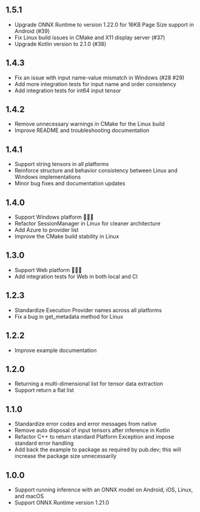 ## 1.5.1
* Upgrade ONNX Runtime to version 1.22.0 for 16KB Page Size support in Android (#39)
* Fix Linux build issues in CMake and X11 display server (#37)
* Upgrade Kotlin version to 2.1.0 (#38)

## 1.4.3
* Fix an issue with input name-value mismatch in Windows (#28 #29)
* Add more integration tests for input name and order consistency
* Add integration tests for int64 input tensor

## 1.4.2
* Remove unnecessary warnings in CMake for the Linux build
* Improve README and troubleshooting documentation

## 1.4.1
* Support string tensors in all platforms
* Reinforce structure and behavior consistency between Linux and Windows implementations
* Minor bug fixes and documentation updates

## 1.4.0
* Support Windows platform 🎉🎉🎉
* Refactor SessionManager in Linux for cleaner architecture
* Add Azure to provider list
* Improve the CMake build stability in Linux

## 1.3.0
* Support Web platform 🎉🎉🎉
* Add integration tests for Web in both local and CI

## 1.2.3
* Standardize Execution Provider names across all platforms
* Fix a bug in get_metadata method for Linux

## 1.2.2
* Improve example documentation

## 1.2.0
* Returning a multi-dimensional list for tensor data extraction
* Support return a flat list

## 1.1.0
* Standardize error codes and error messages from native
* Remove auto disposal of input tensors after inference in Kotlin
* Refactor C++ to return standard Platform Exception and impose standard error handling
* Add back the example to package as required by pub.dev; this will increase the package size unnecessarily

## 1.0.0
* Support running inference with an ONNX model on Android, iOS, Linux, and macOS
* Support ONNX Runtime version 1.21.0
